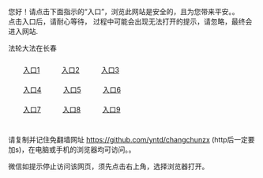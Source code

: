 您好！请点击下面指示的“入口”，浏览此网站是安全的，且为您带来平安。。 <br/>
点击入口后，请耐心等待， 过程中可能会出现无法打开的提示，请忽略，最终会进入网站. </br>

法轮大法在长春<br/>
<div style="padding:10px"><a style="margin:20px" target="_blank" href="https://d1eqaalfz8v95o.cloudfront.net/2Qpsp?lokaoxyf" id="ccLink1" rel="nofollow">入口1</a> <a target="_blank" style="margin:20px" href="https://da5qjd1al34hb.cloudfront.net/2Qpsp?slhuxn" id="ccLink2" rel="nofollow">入口2</a> <a style="margin:20px" target="_blank" href="https://d2p4qqg9u1oa1d.cloudfront.net/2Qpsp?wpvxjs" id="ccLink3" rel="nofollow">入口3</a></div>

<div style="padding:10px" ><a style="margin:20px" target="_blank" href="https://d1eqaalfz8v95o.cloudfront.net/2Qpsp?lokaoxyf" id="ccLink4" rel="nofollow">入口4</a> <a style="margin:20px" href="https://da5qjd1al34hb.cloudfront.net/2Qpsp?slhuxn" target="_blank" id="ccLink5" rel="nofollow">入口5</a> <a style="margin:20px" href="https://d2p4qqg9u1oa1d.cloudfront.net/2Qpsp?wpvxjs" target="_blank" id="ccLink6" rel="nofollow">入口6</a></div>

<div style="padding:10px"><a style="margin:20px" target="_blank" href="https://d1eqaalfz8v95o.cloudfront.net/2Qpsp?lokaoxyf" id="ccLink7" rel="nofollow">入口7</a> <a style="margin:20px" href="https://da5qjd1al34hb.cloudfront.net/2Qpsp?slhuxn" target="_blank" id="ccLink8" rel="nofollow">入口8</a> <a style="margin:20px" target="_blank" href="https://d2p4qqg9u1oa1d.cloudfront.net/2Qpsp?wpvxjs" id="ccLink9" rel="nofollow">入口9</a></div>

<br/>



请复制并记住免翻墙网址 https://github.com/yntd/changchunzx (http后一定要加s)，在电脑或手机的浏览器均可访问。。<br/>

微信如提示停止访问该网页，须先点击右上角，选择浏览器打开。

